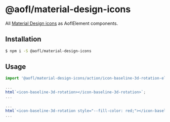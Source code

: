 # @aofl/material-design-icons

All [Material Design icons](https://material.io/tools/icons/) as AoflElement components.

## Installation
```bash
$ npm i -S @aofl/material-design-icons
```

## Usage
```javascript
import '@aofl/material-design-icons/action/icon-baseline-3d-rotation-element';

...
html`<icon-baseline-3d-rotation></icon-baseline-3d-rotation>`;
...

...
html`<icon-baseline-3d-rotation style="--fill-color: red;"></icon-baseline-3d-rotation>`; // change icon color
...
```

